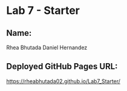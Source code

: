# Lab 7 - Starter

## Name:
Rhea Bhutada
Daniel Hernandez

## Deployed GitHub Pages URL:
https://rheabhutada02.github.io/Lab7_Starter/
